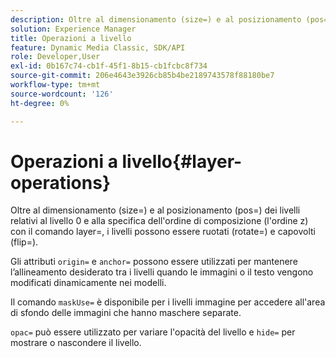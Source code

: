 ```yaml
---
description: Oltre al dimensionamento (size=) e al posizionamento (pos=) dei livelli relativi al livello 0 e alla specifica dell'ordine di composizione (l'ordine z) con il comando layer=, i livelli possono essere ruotati (rotate=) e capovolti (flip=).
solution: Experience Manager
title: Operazioni a livello
feature: Dynamic Media Classic, SDK/API
role: Developer,User
exl-id: 0b167c74-cb1f-45f1-8b15-cb1fcbc8f734
source-git-commit: 206e4643e3926cb85b4be2189743578f88180be7
workflow-type: tm+mt
source-wordcount: '126'
ht-degree: 0%

---
```


# Operazioni a livello{#layer-operations}

Oltre al dimensionamento (size=) e al posizionamento (pos=) dei livelli relativi al livello 0 e alla specifica dell&#39;ordine di composizione (l&#39;ordine z) con il comando layer=, i livelli possono essere ruotati (rotate=) e capovolti (flip=).

Gli attributi `origin=` e `anchor=` possono essere utilizzati per mantenere l’allineamento desiderato tra i livelli quando le immagini o il testo vengono modificati dinamicamente nei modelli.

Il comando `maskUse=` è disponibile per i livelli immagine per accedere all&#39;area di sfondo delle immagini che hanno maschere separate.

`opac=` può essere utilizzato per variare l&#39;opacità del livello e  `hide=` per mostrare o nascondere il livello.
